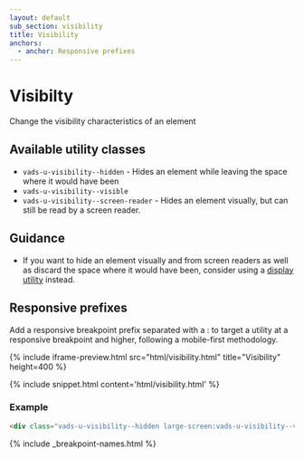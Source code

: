 ```yaml
---
layout: default
sub_section: visibility
title: Visibility
anchors:
  - anchor: Responsive prefixes
---
```


# Visibilty

<div class="va-introtext" markdown="1">
Change the visibility characteristics of an element
</div>

## Available utility classes
- `vads-u-visibility--hidden` - Hides an element while leaving the space where it would have been
- `vads-u-visibility--visible`
- `vads-u-visibility--screen-reader` - Hides an element visually, but can still be read by a screen reader.

## Guidance

- If you want to hide an element visually and from screen readers as well as discard the space where it would have been, consider using a [display utility](display.html) instead.


## Responsive prefixes

Add a responsive breakpoint prefix separated with a : to target a utility at a responsive breakpoint and higher, following a mobile-first methodology.

{% include iframe-preview.html src="html/visibility.html" title="Visibility" height=400 %}

{% include snippet.html content='html/visibility.html' %}

### Example

```html
<div class="vads-u-visibility--hidden large-screen:vads-u-visibility--visible">
```
{% include _breakpoint-names.html %}